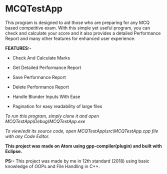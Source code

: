 # MCQTestApp
This program is designed to aid those who are preparing for any MCQ based competitive exam. With this simple yet useful program, you can check and calculate your score and it also provides a detailed Performance Report and many other features for enhanced user experience.

**FEATURES:-**

- Check And Calculate Marks

- Get Detailed Performance Report

- Save Performance Report

- Delete Performance Report

- Handle Blunder Inputs With Ease

- Pagination for easy readability of large files


*To run this program, simply clone it and open MCQTestApp\Debug\MCQTestApp.exe*

*To view/edit its source code, open MCQTestApp\src\MCQTestApp.cpp file with any Code Editor.*

**This project was made on Atom using gpp-compiler(plugin) and built with Eclipse.**


**PS:-** This project was made by me in 12th standard (2018) using basic knowledge of OOPs and File Handling in C++.
